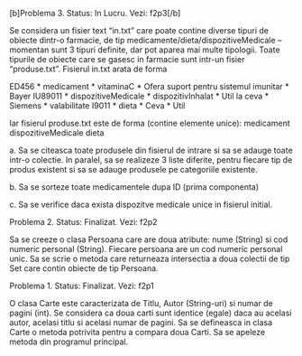 [b]Problema 3. Status: In Lucru. Vezi: f2p3[/b]

Se considera un fisier text “in.txt” care poate contine diverse tipuri de obiecte dintr-o
farmacie, de tip medicamente/dieta/dispozitiveMedicale – momentan sunt 3 tipuri definite,
dar pot aparea mai multe tipologii. Toate tipurile de obiecte care se gasesc in farmacie sunt
intr-un fisier “produse.txt”.
Fisierul in.txt arata de forma

ED456 * medicament * vitaminaC * Ofera suport pentru sistemul imunitar * Bayer
IU89011 * dispozitiveMedicale * dispozitivInhalat * Util la ceva * Siemens * valabilitate
I9011 * dieta * Ceva * Util

Iar fisierul produse.txt este de forma (contine elemente unice):
medicament
dispozitiveMedicale
dieta

a. Sa se citeasca toate produsele din fisierul de intrare si sa se adauge toate intr-o
colectie. In paralel, sa se realizeze 3 liste diferite, pentru fiecare tip de produs
existent si sa se adauge produsele pe categoriile existente.

b. Sa se sorteze toate medicamentele dupa ID (prima componenta)

c. Sa se verifice daca exista dispozitve medicale unice in fisierul initial.


Problema 2. Status: Finalizat. Vezi: f2p2

Sa se creeze o clasa Persoana care are doua atribute: nume (String) si cod numeric personal
(String). Fiecare persoana are un cod numeric personal unic.
Sa se scrie o metoda care returneaza intersectia a doua colectii de tip Set care contin obiecte
de tip Persoana.

Problema 1. Status: Finalizat. Vezi: f2p1

O clasa Carte este caracterizata de Titlu, Autor (String-uri) si numar de pagini (int).
Se considera ca doua carti sunt identice (egale) daca au acelasi autor, acelasi titlu si acelasi
numar de pagini.
Sa se defineasca in clasa Carte o metoda potrivita pentru a compara doua Carti.
Sa se apeleze metoda din programul principal.




